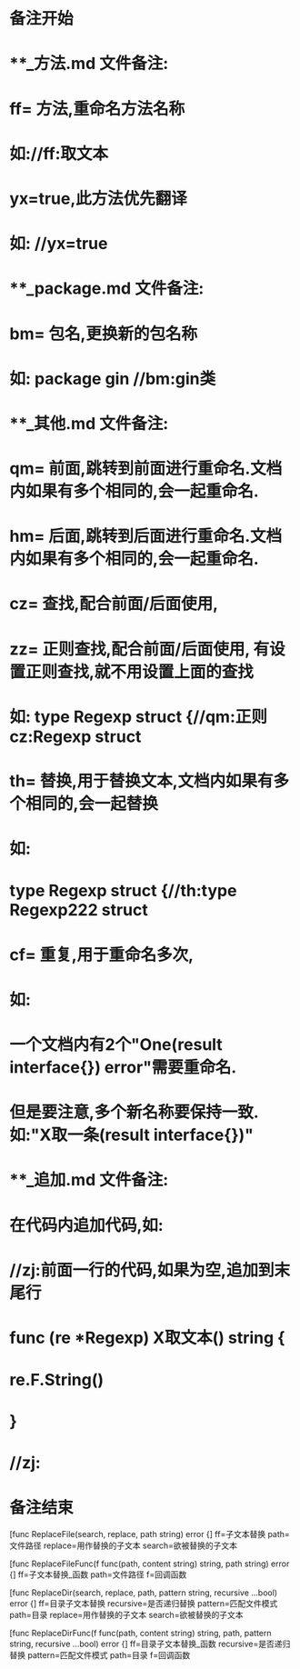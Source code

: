 # 备注开始
# **_方法.md 文件备注:
# ff= 方法,重命名方法名称
# 如://ff:取文本
#
# yx=true,此方法优先翻译
# 如: //yx=true

# **_package.md 文件备注:
# bm= 包名,更换新的包名称 
# 如: package gin //bm:gin类

# **_其他.md 文件备注:
# qm= 前面,跳转到前面进行重命名.文档内如果有多个相同的,会一起重命名.
# hm= 后面,跳转到后面进行重命名.文档内如果有多个相同的,会一起重命名.
# cz= 查找,配合前面/后面使用,
# zz= 正则查找,配合前面/后面使用, 有设置正则查找,就不用设置上面的查找
# 如: type Regexp struct {//qm:正则 cz:Regexp struct
#
# th= 替换,用于替换文本,文档内如果有多个相同的,会一起替换
# 如:
# type Regexp struct {//th:type Regexp222 struct
#
# cf= 重复,用于重命名多次,
# 如: 
# 一个文档内有2个"One(result interface{}) error"需要重命名.
# 但是要注意,多个新名称要保持一致. 如:"X取一条(result interface{})"

# **_追加.md 文件备注:
# 在代码内追加代码,如:
# //zj:前面一行的代码,如果为空,追加到末尾行
# func (re *Regexp) X取文本() string { 
# re.F.String()
# }
# //zj:
# 备注结束

[func ReplaceFile(search, replace, path string) error {]
ff=子文本替换
path=文件路径
replace=用作替换的子文本
search=欲被替换的子文本

[func ReplaceFileFunc(f func(path, content string) string, path string) error {]
ff=子文本替换_函数
path=文件路径
f=回调函数

[func ReplaceDir(search, replace, path, pattern string, recursive ...bool) error {]
ff=目录子文本替换
recursive=是否递归替换
pattern=匹配文件模式
path=目录
replace=用作替换的子文本
search=欲被替换的子文本

[func ReplaceDirFunc(f func(path, content string) string, path, pattern string, recursive ...bool) error {]
ff=目录子文本替换_函数
recursive=是否递归替换
pattern=匹配文件模式
path=目录
f=回调函数
